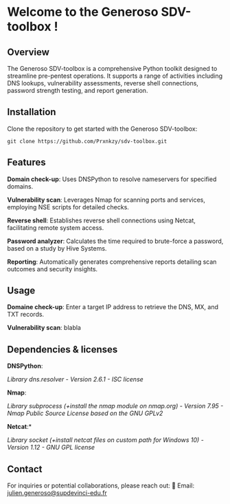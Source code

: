 # Welcome to the Generoso SDV-toolbox !

## Overview
The Generoso SDV-toolbox is a comprehensive Python toolkit designed to streamline pre-pentest operations. It supports a range of activities including DNS lookups, vulnerability assessments, reverse shell connections, password strength testing, and report generation.

## Installation
Clone the repository to get started with the Generoso SDV-toolbox:

    git clone https://github.com/Prxnkzy/sdv-toolbox.git
    
## Features
**Domain check-up**: Uses DNSPython to resolve nameservers for specified domains.

**Vulnerability scan**: Leverages Nmap for scanning ports and services, employing NSE scripts for detailed checks.

**Reverse shell**: Establishes reverse shell connections using Netcat, facilitating remote system access.

**Password analyzer**: Calculates the time required to brute-force a password, based on a study by Hive Systems.

**Reporting**: Automatically generates comprehensive reports detailing scan outcomes and security insights.

## Usage
**Domaine check-up**:
Enter a target IP address to retrieve the DNS, MX, and TXT records.

**Vulnerability scan**:
blabla

## Dependencies & licenses
**DNSPython**:

*Library dns.resolver - Version 2.6.1 - ISC license*

**Nmap**:

*Library subprocess (+install the nmap module on nmap.org) - Version 7.95 - Nmap Public Source License based on the GNU GPLv2*

**Netcat**:* 

*Library socket (+install netcat files on custom path for Windows 10) - Version 1.12 - GNU GPL license*

## Contact
For inquiries or potential collaborations, please reach out:
📧 Email: julien.generoso@supdevinci-edu.fr


